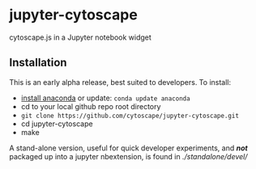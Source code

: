 jupyter-cytoscape
===============================

cytoscape.js in a Jupyter notebook widget

Installation
------------

This is an early alpha release, best suited to developers. To install:

* [install anaconda](https://www.continuum.io/downloads) or update: `conda update anaconda`
* cd to your local github repo root directory
* `git clone https://github.com/cytoscape/jupyter-cytoscape.git`
* cd jupyter-cytoscape
* make
    
A stand-alone version, useful for quick developer experiments, and <b><i>not</i></b> packaged up into a jupyter nbextension, is found in <i>./standalone/devel/</i>
